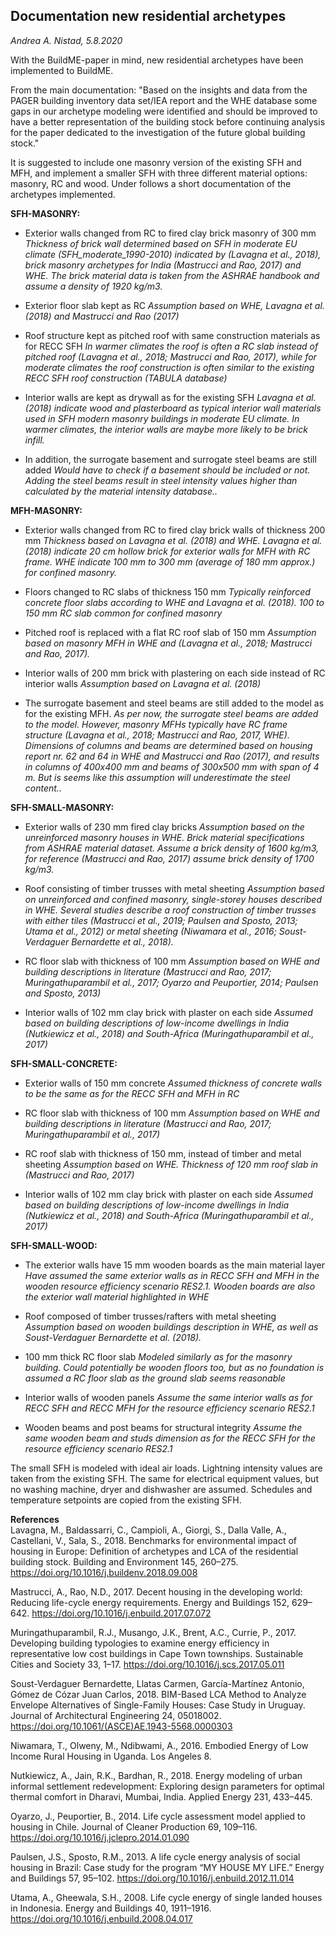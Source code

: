 ## Documentation new residential archetypes
*Andrea A. Nistad, 5.8.2020*

With the BuildME-paper in mind, new residential archetypes have been implemented to BuildME. 

From the main documentation: "Based on the insights and data from the PAGER building inventory data set/IEA report and the WHE database some gaps in our archetype modeling were identified and should be improved to have a better representation of the building stock before continuing  analysis for the paper dedicated to the investigation of the future global building stock."

It is suggested to include one masonry version of the existing SFH and MFH, and implement a smaller SFH with 
three different material options: masonry, RC and wood. Under follows a short documentation of the 
archetypes implemented.

**SFH-MASONRY:** 
-	Exterior walls changed from RC to fired clay brick masonry of 300 mm 
*Thickness of brick wall determined based on SFH in moderate EU climate (SFH_moderate_1990-2010) indicated by (Lavagna et al., 2018), brick masonry archetypes for India (Mastrucci and Rao, 2017) and WHE. The brick material data is taken from the ASHRAE handbook and assume a density of 1920 kg/m3.*
-	Exterior floor slab kept as RC 
*Assumption based on WHE, Lavagna et al. (2018) and Mastrucci and Rao (2017)*
-	Roof structure kept as pitched roof with same construction materials as for RECC SFH
*In warmer climates the roof is often a RC slab instead of pitched roof (Lavagna et al., 2018; Mastrucci and Rao, 2017), while for moderate climates the roof construction is often similar to the existing RECC SFH roof construction (TABULA database)*
-	Interior walls are kept as drywall as for the existing SFH
*Lavagna et al. (2018) indicate wood and plasterboard as typical interior wall materials used in SFH modern masonry buildings in moderate EU climate. In warmer climates, the interior walls are maybe more likely to be brick infill.*

-	In addition, the surrogate basement and surrogate steel beams are still added 
*Would have to check if a basement should be included or not. Adding the steel beams result in steel intensity values higher than calculated by the material intensity database..*

**MFH-MASONRY:**
- Exterior walls changed from RC to fired clay brick walls of thickness 200 mm
*Thickness based on Lavagna et al. (2018) and WHE. Lavagna et al. (2018) indicate 20 cm hollow brick for exterior walls for MFH with RC frame. WHE indicate 100 mm to 300 mm (average of 180 mm approx.) for confined masonry.* 
-	Floors changed to RC slabs of thickness 150 mm 
*Typically reinforced concrete floor slabs according to WHE and Lavagna et al. (2018). 100 to 150 mm RC slab common for confined masonry*
-	Pitched roof is replaced with a flat RC roof slab of 150 mm 
*Assumption based on masonry MFH in WHE and (Lavagna et al., 2018; Mastrucci and Rao, 2017).* 
-	Interior walls of 200 mm brick with plastering on each side instead of RC interior walls
*Assumption based on Lavagna et al. (2018)*

-	The surrogate basement and steel beams are still added to the model as for the existing MFH. 
*As per now, the surrogate steel beams are added to the model. However, masonry MFHs typically have RC frame structure (Lavagna et al., 2018; Mastrucci and Rao, 2017, WHE). Dimensions of columns and beams are determined based on housing report nr. 62 and 64 in WHE and Mastrucci and Rao (2017), and results in columns of 400x400 mm and beams of 300x500 mm with span of 4 m. But is seems like this assumption will underestimate the steel content..* 

**SFH-SMALL-MASONRY:**
-	Exterior walls of 230 mm fired clay bricks
*Assumption based on the unreinforced masonry houses in WHE. Brick material specifications from ASHRAE material dataset. Assume a brick density of 1600 kg/m3, for reference (Mastrucci and Rao, 2017) assume brick density of 1700 kg/m3.* 

-	Roof consisting of timber trusses with metal sheeting 
*Assumption based on unreinforced and confined masonry, single-storey houses described in WHE. Several studies describe a roof construction of timber trusses with either tiles (Mastrucci et al., 2019; Paulsen and Sposto, 2013; Utama et al., 2012) or metal sheeting (Niwamara et al., 2016; Soust-Verdaguer Bernardette et al., 2018).* 

-	RC floor slab with thickness of 100 mm 
*Assumption based on WHE and building descriptions in literature (Mastrucci and Rao, 2017; Muringathuparambil et al., 2017; Oyarzo and Peuportier, 2014; Paulsen and Sposto, 2013)*

-	Interior walls of 102 mm clay brick with plaster on each side
*Assumed based on building descriptions of low-income dwellings in India (Nutkiewicz et al., 2018) and South-Africa (Muringathuparambil et al., 2017)*

**SFH-SMALL-CONCRETE:**
-	Exterior walls of 150 mm concrete 
*Assumed thickness of concrete walls to be the same as for the RECC SFH and MFH in RC*

-	RC floor slab with thickness of 100 mm 
*Assumption based on WHE and building descriptions in literature (Mastrucci and Rao, 2017; Muringathuparambil et al., 2017)*

-	RC roof slab with thickness of 150 mm, instead of timber and metal sheeting 
*Assumption based on WHE. Thickness of 120 mm roof slab in (Mastrucci and Rao, 2017)*

-	Interior walls of 102 mm clay brick with plaster on each side
*Assumed based on building descriptions of low-income dwellings in India (Nutkiewicz et al., 2018) and South-Africa (Muringathuparambil et al., 2017)*

**SFH-SMALL-WOOD:**
-	The exterior walls have 15 mm wooden boards as the main material layer
*Have assumed the same exterior walls as in RECC SFH and MFH in the wooden resource efficiency scenario RES2.1. Wooden boards are also the exterior wall material highlighted in WHE*

-	Roof composed of timber trusses/rafters with metal sheeting 
*Assumption based on wooden buildings description in WHE, as well as Soust-Verdaguer Bernardette et al. (2018).*

-	100 mm thick RC floor slab 
*Modeled similarly as for the masonry building. Could potentially be wooden floors too, but as no foundation is assumed a RC floor slab as the ground slab seems reasonable*

-	Interior walls of wooden panels 
*Assume the same interior walls as for RECC SFH and RECC MFH for the resource efficiency scenario RES2.1* 

-	Wooden beams and post beams for structural integrity 
*Assume the same wooden beam and studs dimension as for the RECC SFH for the resource efficiency scenario RES2.1* 


The small SFH is modeled with ideal air loads. 
Lightning intensity values are taken from the existing SFH. The same for electrical equipment values, but no washing machine, dryer and dishwasher are assumed. 
Schedules and temperature setpoints are copied from the existing SFH.  


**References**  
Lavagna, M., Baldassarri, C., Campioli, A., Giorgi, S., Dalla Valle, A., Castellani, V., Sala, S., 2018. Benchmarks for environmental impact of housing in Europe: Definition of archetypes and LCA of the residential building stock. Building and Environment 145, 260–275. https://doi.org/10.1016/j.buildenv.2018.09.008


Mastrucci, A., Rao, N.D., 2017. Decent housing in the developing world: Reducing life-cycle energy requirements. Energy and Buildings 152, 629–642. https://doi.org/10.1016/j.enbuild.2017.07.072

Muringathuparambil, R.J., Musango, J.K., Brent, A.C., Currie, P., 2017. Developing building typologies to examine energy efficiency in representative low cost buildings in Cape Town townships. Sustainable Cities and Society 33, 1–17. https://doi.org/10.1016/j.scs.2017.05.011

Soust-Verdaguer Bernardette, Llatas Carmen, García-Martínez Antonio, Gómez de Cózar Juan Carlos, 2018. BIM-Based LCA Method to Analyze Envelope Alternatives of Single-Family Houses: Case Study in Uruguay. Journal of Architectural Engineering 24, 05018002. https://doi.org/10.1061/(ASCE)AE.1943-5568.0000303

Niwamara, T., Olweny, M., Ndibwami, A., 2016. Embodied Energy of Low Income Rural Housing in Uganda. Los Angeles 8.

Nutkiewicz, A., Jain, R.K., Bardhan, R., 2018. Energy modeling of urban informal settlement redevelopment: Exploring design parameters for optimal thermal comfort in Dharavi, Mumbai, India. Applied Energy 231, 433–445. 

Oyarzo, J., Peuportier, B., 2014. Life cycle assessment model applied to housing in Chile. Journal of Cleaner Production 69, 109–116. https://doi.org/10.1016/j.jclepro.2014.01.090

Paulsen, J.S., Sposto, R.M., 2013. A life cycle energy analysis of social housing in Brazil: Case study for the program “MY HOUSE MY LIFE.” Energy and Buildings 57, 95–102. https://doi.org/10.1016/j.enbuild.2012.11.014

Utama, A., Gheewala, S.H., 2008. Life cycle energy of single landed houses in Indonesia. Energy and Buildings 40, 1911–1916. https://doi.org/10.1016/j.enbuild.2008.04.017